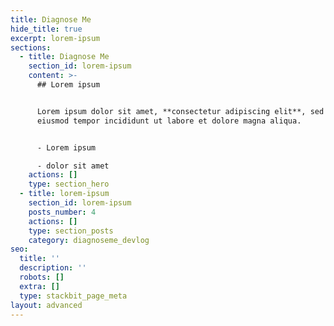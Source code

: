 ```yaml
---
title: Diagnose Me
hide_title: true
excerpt: lorem-ipsum
sections:
  - title: Diagnose Me
    section_id: lorem-ipsum
    content: >-
      ## Lorem ipsum


      Lorem ipsum dolor sit amet, **consectetur adipiscing elit**, sed do
      eiusmod tempor incididunt ut labore et dolore magna aliqua.


      - Lorem ipsum

      - dolor sit amet
    actions: []
    type: section_hero
  - title: lorem-ipsum
    section_id: lorem-ipsum
    posts_number: 4
    actions: []
    type: section_posts
    category: diagnoseme_devlog
seo:
  title: ''
  description: ''
  robots: []
  extra: []
  type: stackbit_page_meta
layout: advanced
---
```

